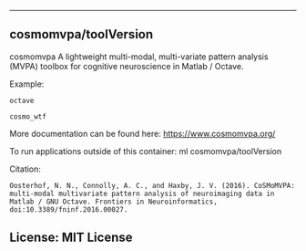 
----------------------------------
## cosmomvpa/toolVersion ##
cosmomvpa A lightweight multi-modal, multi-variate pattern analysis (MVPA) toolbox for cognitive neuroscience in Matlab / Octave.

Example:
```
octave 

cosmo_wtf
```

More documentation can be found here: 
https://www.cosmomvpa.org/

To run applications outside of this container: ml cosmomvpa/toolVersion

Citation:
```
Oosterhof, N. N., Connolly, A. C., and Haxby, J. V. (2016). CoSMoMVPA: multi-modal multivariate pattern analysis of neuroimaging data in Matlab / GNU Octave. Frontiers in Neuroinformatics, doi:10.3389/fninf.2016.00027.
```

License: MIT License
----------------------------------
